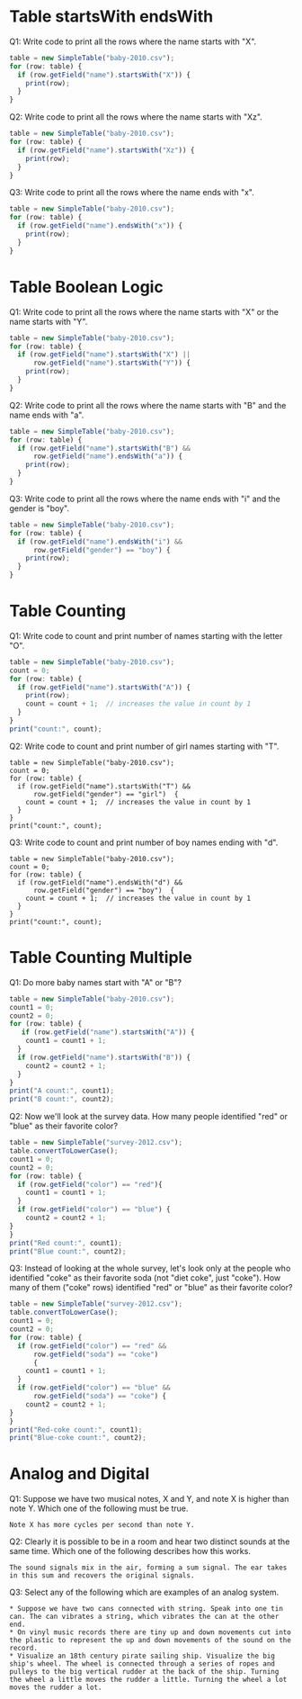 # Table startsWith endsWith

Q1: Write code to print all the rows where the name starts with "X".

```javascript
table = new SimpleTable("baby-2010.csv");
for (row: table) {
  if (row.getField("name").startsWith("X")) {
    print(row);
  }
}
```

Q2: Write code to print all the rows where the name starts with "Xz".

```javascript
table = new SimpleTable("baby-2010.csv");
for (row: table) {
  if (row.getField("name").startsWith("Xz")) {
    print(row);
  }
}
```

Q3: Write code to print all the rows where the name ends with "x".

```javascript
table = new SimpleTable("baby-2010.csv");
for (row: table) {
  if (row.getField("name").endsWith("x")) {
    print(row);
  }
}
```

# Table Boolean Logic

Q1: Write code to print all the rows where the name starts with "X" or the name starts with "Y". 

```javascript
table = new SimpleTable("baby-2010.csv");
for (row: table) {
  if (row.getField("name").startsWith("X") ||
      row.getField("name").startsWith("Y")) {
    print(row);
  }
}
```

Q2: Write code to print all the rows where the name starts with "B" and the name ends with "a". 

```javascript
table = new SimpleTable("baby-2010.csv");
for (row: table) {
  if (row.getField("name").startsWith("B") &&
      row.getField("name").endsWith("a")) {
    print(row);
  }
}
```

Q3: Write code to print all the rows where the name ends with "i" and the gender is "boy". 

```javascript
table = new SimpleTable("baby-2010.csv");
for (row: table) {
  if (row.getField("name").endsWith("i") &&
      row.getField("gender") == "boy") {
    print(row);
  }
}
```

# Table Counting

Q1: Write code to count and print number of names starting with the letter "O".

```javascript
table = new SimpleTable("baby-2010.csv");
count = 0;
for (row: table) {
  if (row.getField("name").startsWith("A")) {
    print(row);
    count = count + 1;  // increases the value in count by 1
  }
}
print("count:", count);

```

Q2: Write code to count and print number of girl names starting with "T".

```javascrifp
table = new SimpleTable("baby-2010.csv");
count = 0;
for (row: table) {
  if (row.getField("name").startsWith("T") &&
      row.getField("gender") == "girl")  {
    count = count + 1;  // increases the value in count by 1
  }
}
print("count:", count);
```

Q3: Write code to count and print number of boy names ending with "d".

```javascrifp
table = new SimpleTable("baby-2010.csv");
count = 0;
for (row: table) {
  if (row.getField("name").endsWith("d") &&
      row.getField("gender") == "boy")  {
    count = count + 1;  // increases the value in count by 1
  }
}
print("count:", count);
```
# Table Counting Multiple

Q1: Do more baby names start with "A" or "B"?

```javascript
table = new SimpleTable("baby-2010.csv");
count1 = 0;
count2 = 0;
for (row: table) {
   if (row.getField("name").startsWith("A")) {
    count1 = count1 + 1;
  }
  if (row.getField("name").startsWith("B")) {
    count2 = count2 + 1;
  }
}
print("A count:", count1);
print("B count:", count2);
```

Q2: Now we'll look at the survey data. How many people identified "red" or "blue" as their favorite color?

```javascript
table = new SimpleTable("survey-2012.csv");
table.convertToLowerCase();
count1 = 0;
count2 = 0;
for (row: table) {
  if (row.getField("color") == "red"){
    count1 = count1 + 1;
  }
  if (row.getField("color") == "blue") {
    count2 = count2 + 1;
}
}
print("Red count:", count1);
print("Blue count:", count2);
```

Q3: Instead of looking at the whole survey, let's look only at the people who identified "coke" as their favorite soda (not "diet coke", just "coke"). How many of them ("coke" rows) identified "red" or "blue" as their favorite color?

```javascript
table = new SimpleTable("survey-2012.csv");
table.convertToLowerCase();
count1 = 0;
count2 = 0;
for (row: table) {
  if (row.getField("color") == "red" && 
      row.getField("soda") == "coke")
      {
    count1 = count1 + 1;
  }
  if (row.getField("color") == "blue" && 
      row.getField("soda") == "coke") {
    count2 = count2 + 1;
}
}
print("Red-coke count:", count1);
print("Blue-coke count:", count2);
```

# Analog and Digital

Q1: Suppose we have two musical notes, X and Y, and note X is higher than note Y. Which one of the following must be true.

```
Note X has more cycles per second than note Y. 
```

Q2: Clearly it is possible to be in a room and hear two distinct sounds at the same time. Which one of the following describes how this works.

```
The sound signals mix in the air, forming a sum signal. The ear takes in this sum and recovers the original signals.
```

Q3: Select any of the following which are examples of an analog system.

```
* Suppose we have two cans connected with string. Speak into one tin can. The can vibrates a string, which vibrates the can at the other end.
* On vinyl music records there are tiny up and down movements cut into the plastic to represent the up and down movements of the sound on the record.
* Visualize an 18th century pirate sailing ship. Visualize the big ship's wheel. The wheel is connected through a series of ropes and pulleys to the big vertical rudder at the back of the ship. Turning the wheel a little moves the rudder a little. Turning the wheel a lot moves the rudder a lot.
```
